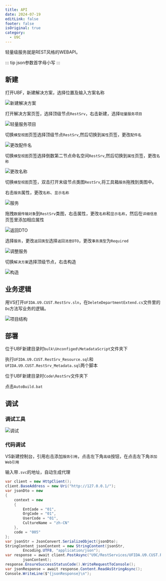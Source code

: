 ```yaml
---
title: API
date: 2024-07-19
editLink: false
footer: false
isOriginal: true
category:
  - U9C
---
```


轻量级服务就是REST风格的WEBAPI。

::: tip
json参数首字母小写
:::

## 新建

打开UBF，新建解决方案，选择位置及输入方案名称

![新建解决方案](https://nas.ilyl.life:8092/yonyou/u9c/interface/webapi/webapi1.png)

打开解决方案页签，选择顶级节点`RestSrv`，右击新建，选择`轻量服务项目`

![轻量服务项目](https://nas.ilyl.life:8092/yonyou/u9c/interface/webapi/webapi2.png)

切换`模型视图`页签选择顶级节点`RestSrv`,然后切换到`属性`页签，更改`配件名`

![更改配件名](https://nas.ilyl.life:8092/yonyou/u9c/interface/webapi/webapi3.gif)

切换`模型视图`页签选择倒数第二节点命名空间`RestSrv`,然后切换到`属性`页签，更改`名称`

![更改名称](https://nas.ilyl.life:8092/yonyou/u9c/interface/webapi/webapi4.gif)

切换`模型视图`页签，双击打开末级节点类图`RestSrv`,将工具箱`服务`拖拽到类图中。

右击`服务`属性，更改`名称`、`显示名称`

![服务](https://nas.ilyl.life:8092/yonyou/u9c/interface/webapi/webapi5.png)

拖拽`数据传输对象`到`RestSrv`类图，右击属性，更改`名称`和`显示名称`，然后在`详细信息`页签里添加相应属性

![返回DTO](https://nas.ilyl.life:8092/yonyou/u9c/interface/webapi/webapi6.png)

选择`服务`，更改`返回类型`选择`返回消息DTO`，更改`事务类型`为`Required`

![调整服务](https://nas.ilyl.life:8092/yonyou/u9c/interface/webapi/webapi7.png)

切换`解决方案`选择顶级节点，右击构造

![构造](https://nas.ilyl.life:8092/yonyou/u9c/interface/webapi/webapi8.png)

## 业务逻辑

用VS打开`UFIDA.U9.CUST.RestSrv.sln`，在`DeleteDepartmentExtend.cs`文件里的`Do`方法写业务的逻辑。

![项目结构](https://nas.ilyl.life:8092/yonyou/u9c/interface/webapi/webapi9.png)

## 部署

位于UBF新建目录时`bulk\Unconfiged\MetadataScript`文件夹下

执行`UFIDA.U9.CUST.RestSrv_Resource.sql`和`UFIDA.U9.CUST.RestSrv_Metadata.sql`两个脚本

位于UBF新建目录时`Code\RestSrv`文件夹下

点击`AutoBuild.bat`

## 调试

### 调试工具

![调试](https://nas.ilyl.life:8092/yonyou/u9c/interface/webapi/webapi10.gif)

### 代码调试

VS新建控制台，引用右击添加`服务引用`，点击左下角`高级`按钮，在点击左下角`添加Web引用`

输入带`.svc`的地址，自动生成代理

```cs
var client = new HttpClient();
client.BaseAddress = new Uri("http://127.0.0.1/");
var jsonDto = new
{
    context = new
    {
        EntCode = "01",
        OrgCode = "01",
        UserCode = "01",
        CultureName = "zh-CN"
    },
    code = "005"
};
var jsonStr = JsonConvert.SerializeObject(jsonDto);
StringContent jsonContent = new StringContent(jsonStr,
        Encoding.UTF8, "application/json");
var response = await client.PostAsync("U9C/RestServices/UFIDA.U9.CUST.RestSrv.IDeleteDepartment.svc/Do", 
        jsonContent);
response.EnsureSuccessStatusCode().WriteRequestToConsole();
var jsonResponse = await response.Content.ReadAsStringAsync();
Console.WriteLine($"{jsonResponse}\n");
```